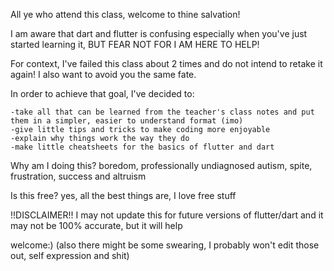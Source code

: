 All ye who attend this class, welcome to thine salvation!

I am aware that dart and flutter is confusing especially when you've just started learning it, BUT FEAR NOT FOR I AM HERE TO HELP!

For context, I've failed this class about 2 times and do not intend to retake it again! I also want to avoid you the same fate.

In order to achieve that goal, I've decided to:

    -take all that can be learned from the teacher's class notes and put them in a simpler, easier to understand format (imo)
    -give little tips and tricks to make coding more enjoyable
    -explain why things work the way they do
    -make little cheatsheets for the basics of flutter and dart

Why am I doing this? boredom, professionally undiagnosed autism, spite, frustration, success and altruism

Is this free? yes, all the best things are, I love free stuff

!!DISCLAIMER!! I may not update this for future versions of flutter/dart and it may not be 100% accurate, but it will help

welcome:)
(also there might be some swearing, I probably won't edit those out, self expression and shit)
